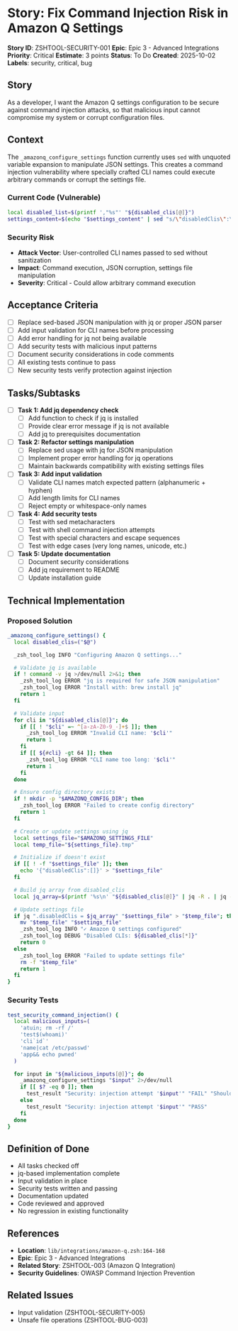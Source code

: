 # Story: Fix Command Injection Risk in Amazon Q Settings

**Story ID**: ZSHTOOL-SECURITY-001
**Epic**: Epic 3 - Advanced Integrations
**Priority**: Critical
**Estimate**: 3 points
**Status**: To Do
**Created**: 2025-10-02
**Labels**: security, critical, bug

## Story

As a developer, I want the Amazon Q settings configuration to be secure against command injection attacks, so that malicious input cannot compromise my system or corrupt configuration files.

## Context

The `_amazonq_configure_settings` function currently uses `sed` with unquoted variable expansion to manipulate JSON settings. This creates a command injection vulnerability where specially crafted CLI names could execute arbitrary commands or corrupt the settings file.

### Current Code (Vulnerable)
```zsh
local disabled_list=$(printf ',"%s"' "${disabled_clis[@]}")
settings_content=$(echo "$settings_content" | sed "s/\"disabledClis\":\[.*\]/\"disabledClis\":${disabled_list}/")
```

### Security Risk
- **Attack Vector**: User-controlled CLI names passed to sed without sanitization
- **Impact**: Command execution, JSON corruption, settings file manipulation
- **Severity**: Critical - Could allow arbitrary command execution

## Acceptance Criteria

- [ ] Replace sed-based JSON manipulation with jq or proper JSON parser
- [ ] Add input validation for CLI names before processing
- [ ] Add error handling for jq not being available
- [ ] Add security tests with malicious input patterns
- [ ] Document security considerations in code comments
- [ ] All existing tests continue to pass
- [ ] New security tests verify protection against injection

## Tasks/Subtasks

- [ ] **Task 1: Add jq dependency check**
  - [ ] Add function to check if jq is installed
  - [ ] Provide clear error message if jq is not available
  - [ ] Add jq to prerequisites documentation

- [ ] **Task 2: Refactor settings manipulation**
  - [ ] Replace sed usage with jq for JSON manipulation
  - [ ] Implement proper error handling for jq operations
  - [ ] Maintain backwards compatibility with existing settings files

- [ ] **Task 3: Add input validation**
  - [ ] Validate CLI names match expected pattern (alphanumeric + hyphen)
  - [ ] Add length limits for CLI names
  - [ ] Reject empty or whitespace-only names

- [ ] **Task 4: Add security tests**
  - [ ] Test with sed metacharacters
  - [ ] Test with shell command injection attempts
  - [ ] Test with special characters and escape sequences
  - [ ] Test with edge cases (very long names, unicode, etc.)

- [ ] **Task 5: Update documentation**
  - [ ] Document security considerations
  - [ ] Add jq requirement to README
  - [ ] Update installation guide

## Technical Implementation

### Proposed Solution

```zsh
_amazonq_configure_settings() {
  local disabled_clis=("$@")

  _zsh_tool_log INFO "Configuring Amazon Q settings..."

  # Validate jq is available
  if ! command -v jq >/dev/null 2>&1; then
    _zsh_tool_log ERROR "jq is required for safe JSON manipulation"
    _zsh_tool_log ERROR "Install with: brew install jq"
    return 1
  fi

  # Validate input
  for cli in "${disabled_clis[@]}"; do
    if [[ ! "$cli" =~ ^[a-zA-Z0-9_-]+$ ]]; then
      _zsh_tool_log ERROR "Invalid CLI name: '$cli'"
      return 1
    fi
    if [[ ${#cli} -gt 64 ]]; then
      _zsh_tool_log ERROR "CLI name too long: '$cli'"
      return 1
    fi
  done

  # Ensure config directory exists
  if ! mkdir -p "$AMAZONQ_CONFIG_DIR"; then
    _zsh_tool_log ERROR "Failed to create config directory"
    return 1
  fi

  # Create or update settings using jq
  local settings_file="$AMAZONQ_SETTINGS_FILE"
  local temp_file="${settings_file}.tmp"

  # Initialize if doesn't exist
  if [[ ! -f "$settings_file" ]]; then
    echo '{"disabledClis":[]}' > "$settings_file"
  fi

  # Build jq array from disabled_clis
  local jq_array=$(printf '%s\n' "${disabled_clis[@]}" | jq -R . | jq -s .)

  # Update settings file
  if jq ".disabledClis = $jq_array" "$settings_file" > "$temp_file"; then
    mv "$temp_file" "$settings_file"
    _zsh_tool_log INFO "✓ Amazon Q settings configured"
    _zsh_tool_log DEBUG "Disabled CLIs: ${disabled_clis[*]}"
    return 0
  else
    _zsh_tool_log ERROR "Failed to update settings file"
    rm -f "$temp_file"
    return 1
  fi
}
```

### Security Tests

```zsh
test_security_command_injection() {
  local malicious_inputs=(
    'atuin; rm -rf /'
    'test$(whoami)'
    'cli`id`'
    'name|cat /etc/passwd'
    'app&& echo pwned'
  )

  for input in "${malicious_inputs[@]}"; do
    _amazonq_configure_settings "$input" 2>/dev/null
    if [[ $? -eq 0 ]]; then
      test_result "Security: injection attempt '$input'" "FAIL" "Should reject malicious input"
    else
      test_result "Security: injection attempt '$input'" "PASS"
    fi
  done
}
```

## Definition of Done

- All tasks checked off
- jq-based implementation complete
- Input validation in place
- Security tests written and passing
- Documentation updated
- Code reviewed and approved
- No regression in existing functionality

## References

- **Location**: `lib/integrations/amazon-q.zsh:164-168`
- **Epic**: Epic 3 - Advanced Integrations
- **Related Story**: ZSHTOOL-003 (Amazon Q Integration)
- **Security Guidelines**: OWASP Command Injection Prevention

## Related Issues

- Input validation (ZSHTOOL-SECURITY-005)
- Unsafe file operations (ZSHTOOL-BUG-003)
